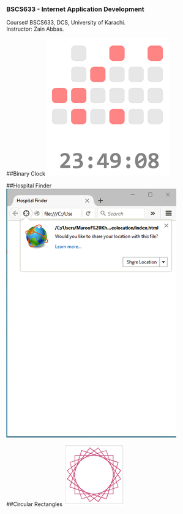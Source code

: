 ### BSCS633 - Internet Application Development
Course# BSCS633, DCS, University of Karachi.
<br />
Instructor: Zain Abbas.

##Binary Clock
![demo](resources/binary_clock.gif)

##Hospital Finder
![demo](resources/hospital_finder.gif)

##Circular Rectangles
![demo](resources/circular_rectangles.png)